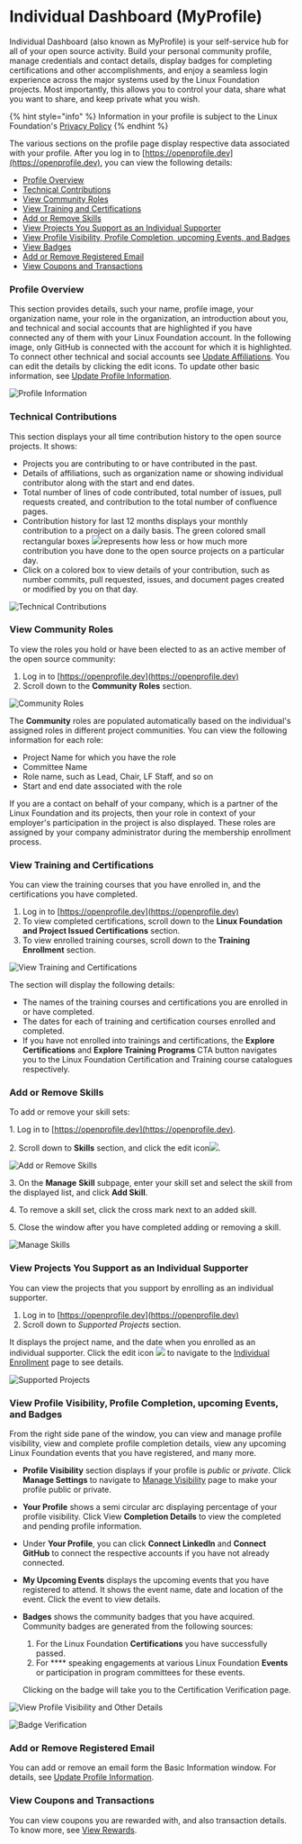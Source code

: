 # Individual Dashboard (MyProfile)

Individual Dashboard (also known as MyProfile) is your self-service hub for all of your open source activity. Build your personal community profile, manage credentials and contact details, display badges for completing certifications and other accomplishments, and enjoy a seamless login experience across the major systems used by the Linux Foundation projects. Most importantly, this allows you to control your data, share what you want to share, and keep private what you wish.

{% hint style="info" %}
Information in your profile is subject to the Linux Foundation's [Privacy Policy](https://linuxfoundation.org/privacy)
{% endhint %}

The various sections on the profile page display respective data associated with your profile. After you log in to [https://openprofile.dev](https://openprofile.dev), you can view the following details:

* [Profile Overview](./#profile-overview)
* [Technical Contributions](./#technical-contributions)
* [View Community Roles](./#view-community-roles)
* [View Training and Certifications](./#view-training-and-certifications)
* [Add or Remove Skills](./#add-or-remove-skills)
* [View Projects You Support as an Individual Supporter](./#view-projects-you-support-as-an-individual-supporter)
* [View Profile Visibility, Profile Completion, upcoming Events, and Badges](./#view-profile-visibility-profile-completion-upcoming-events-and-badges)
* [View Badges](./#view-badges)
* [Add or Remove Registered Email](./#add-or-remove-registered-email)
* [View Coupons and Transactions](./#view-coupons-and-transactions)

### Profile Overview

This section provides details, such your name, profile image, your organization name, your role in the organization, an introduction about you, and technical and social accounts that are highlighted if you have connected any of them with your Linux Foundation account. In the following image, only GitHub is connected with the account for which it is highlighted. To connect other technical and social accounts see [Update Affiliations](update-affiliations.md). You can edit the details by clicking the edit icons. To update other basic information, see [Update Profile Information](update-profile-information.md).

![Profile Information](<../.gitbook/assets/profile information.png>)

### **Technical Contributions**

This section displays your all time contribution history to the open source projects. It shows:

* Projects you are contributing to or have contributed in the past.
* Details of affiliations, such as organization name or showing individual contributor along with the start and end dates.
* Total number of lines of code contributed, total number of issues, pull requests created, and contribution to the total number of confluence pages.
* Contribution history for last 12 months displays your monthly contribution to a project on a daily basis. The green colored small rectangular boxes ![](<../.gitbook/assets/colored boxes.png>)represents how less or how much more contribution you have done to the open source projects on a particular day.
* Click on a colored box to view details of your contribution, such as number commits, pull requested, issues, and document pages created or modified by you on that day.

![Technical Contributions](<../.gitbook/assets/technical contributions.png>)

### View Community Roles

To view the roles you hold or have been elected to as an active member of the open source community:

1. Log in to [https://openprofile.dev](https://openprofile.dev)
2. Scroll down to the **Community** **Roles** section.

![Community Roles](<../.gitbook/assets/community roles.png>)

The **Community** roles are populated automatically based on the individual's assigned roles in different project communities. You can view the following information for each role:

* Project Name for which you have the role
* Committee Name
* Role name, such as Lead, Chair, LF Staff, and so on
* Start and end date associated with the role

If you are a contact on behalf of your company, which is a partner of the Linux Foundation and its projects, then your role in context of your employer's participation in the project is also displayed. These roles are assigned by your company administrator during the membership enrollment process.

### View Training and Certifications

You can view the training courses that you have enrolled in, and the certifications you have completed.

1. Log in to [https://openprofile.dev](https://openprofile.dev)
2. To view completed certifications, scroll down to the **Linux Foundation and Project Issued Certifications** section.&#x20;
3. To view enrolled training courses, scroll down to the **Training Enrollment** section.

![View Training and Certifications](<../.gitbook/assets/training and certification sections.png>)

The section will display the following details:&#x20;

* The names of the training courses and certifications you are enrolled in or have completed.
* The dates for each of training and certification courses enrolled and completed.
* If you have not enrolled into trainings and certifications, the **Explore Certifications** and **Explore Training Programs** CTA button navigates you to the Linux Foundation Certification and Training course catalogues respectively.

### Add or Remove Skills

To add or remove your skill sets:

1\. Log in to [https://openprofile.dev](https://openprofile.dev).

2\. Scroll down to **Skills** section, and click the edit icon![](https://files.gitbook.com/v0/b/gitbook-x-prod.appspot.com/o/spaces%2F-M2DCN9UgoRgMEkgnLyP-887967055%2Fuploads%2FBQ6OC0h0UHvmR0NFmQ8l%2FEdit\_Icon.png?alt=media\&token=1d8e04b5-0984-4018-bd1a-126e5b4d95a6).

![Add or Remove Skills](https://files.gitbook.com/v0/b/gitbook-x-prod.appspot.com/o/spaces%2F-M2DCN9UgoRgMEkgnLyP-887967055%2Fuploads%2F7fnc9xf3yZ9C1QCccVgh%2Fskills.png?alt=media\&token=20e1d4a6-aa44-4a47-aa63-aded8df64720)

3\. On the **Manage** **Skill** subpage, enter your skill set and select the skill from the displayed list, and click **Add Skill**.

4\. To remove a skill set, click the cross mark next to an added skill.

5\. Close the window after you have completed adding or removing a skill.

![Manage Skills](<../.gitbook/assets/manage skills.png>)

### View Projects You Support as an Individual Supporter

You can view the projects that you support by enrolling as an individual supporter.

1. Log in to [https://openprofile.dev](https://openprofile.dev)
2. Scroll down to _Supported Projects_ section.

It displays the project name, and the date when you enrolled as an individual supporter. Click the edit icon ![](../.gitbook/assets/Edit\_Icon.png) to navigate to the [Individual Enrollment](individual-enrollments.md) page to see details.

![Supported Projects](<../.gitbook/assets/supported projects.png>)

### View Profile Visibility, Profile Completion, upcoming Events, and Badges

From the right side pane of the window, you can view and manage profile visibility, view and complete profile completion details, view any upcoming Linux Foundation events that you have registered, and many more.

* **Profile Visibility** section displays if your profile is _public_ or _private_. Click **Manage Settings** to navigate to [Manage Visibility](manage-profile-visibility.md) page to make your profile public or private.
* **Your Profile** shows a semi circular arc displaying percentage of your profile visibility. Click View **Completion Details** to view the completed and pending profile information.
* Under **Your Profile**, you can click **Connect LinkedIn** and **Connect GitHub** to connect the respective accounts if you have not already connected.
* **My Upcoming Events** displays the upcoming events that you have registered to attend. It shows the event name, date and location of the event. Click the event to view details.
*   **Badges** shows the community badges that you have acquired. Community badges are generated from the following sources:

    1. For the Linux Foundation **Certifications** you have successfully passed.
    2. For **** speaking engagements at various Linux Foundation **Events** or participation in  program committees for these events.

    Clicking on the badge will take you to the Certification Verification page.

![View Profile Visibility and Other Details](<../.gitbook/assets/profile visibility and other details.png>)

![Badge Verification](<../.gitbook/assets/badge verification.png>)

### Add or Remove Registered Email

You can add or remove an email form the Basic Information window. For details, see [Update Profile Information](update-profile-information.md).

### View Coupons and Transactions

You can view coupons you are rewarded with, and also transaction details. To know more, see [View Rewards](view-rewards.md).

